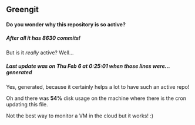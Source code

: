 ## Greengit

#### Do you wonder why this repository is so active?

##### After all it has 8630 commits!

But is it *really* active? Well...

##### Last update was on Thu Feb 6 at 0:25:01 when those lines were... generated

Yes, generated, because it certainly helps a lot to have such an active repo!

Oh and there was **54%** disk usage on the machine
where there is the cron updating this file.

Not the best way to monitor a VM in the cloud but it works! :)
